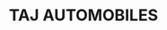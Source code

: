 ---
title: "TAJ AUTOMOBILES"
url: /karachi/taj-automobiles-office-b-16-oppsite-of-aurangzeb-hospital-main-national-highway-road-murghi-khana-st-jamal-e-ibrahim-housing-society-bin-qasim-town/
shop: car
---